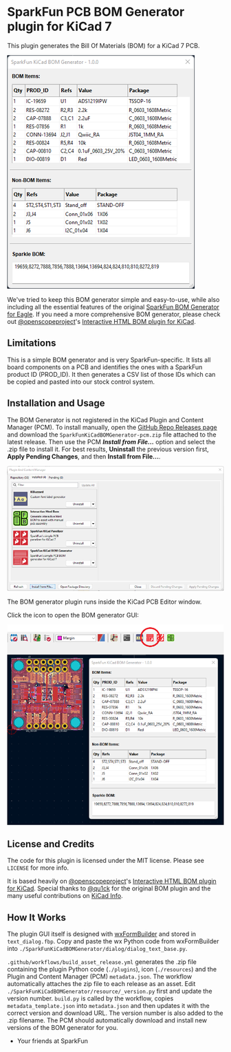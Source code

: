 # SparkFun PCB BOM Generator plugin for KiCad 7

This plugin generates the Bill Of Materials (BOM) for a KiCad 7 PCB.

![BOM Generator](./img/bom_generator.png)

We've tried to keep this BOM generator simple and easy-to-use, while also including all the essential features of the original [SparkFun BOM Generator for Eagle](https://github.com/sparkfun/SparkFun_Eagle_Settings/blob/main/ulp/SparkFun-BOM_Generator.ulp). If you need a more comprehensive BOM generator, please check out [@openscopeproject](https://github.com/openscopeproject)'s [Interactive HTML BOM plugin for KiCad](https://github.com/openscopeproject/InteractiveHtmlBom).

## Limitations

This is a simple BOM generator and is very SparkFun-specific. It lists all board components on a PCB and identifies the ones with a SparkFun product ID (PROD_ID). It then generates a CSV list of those IDs which can be copied and pasted into our stock control system.

## Installation and Usage

The BOM Generator is not registered in the KiCad Plugin and Content Manager (PCM). To install manually, open the [GitHub Repo Releases page](https://github.com/sparkfun/SparkFun_KiCad_BOM_Generator/releases) and download the `SparkFunKiCadBOMGenerator-pcm.zip` file attached to the latest release. Then use the PCM _**Install from File...**_ option and select the .zip file to install it. For best results, **Uninstall** the previous version first, **Apply Pending Changes**, and then **Install from File...**.

![Install manually](./img/install_from_file.png)

The BOM generator plugin runs inside the KiCad PCB Editor window.

Click the icon to open the BOM generator GUI:

![Open BOM generator](./img/run_generator.png)

## License and Credits

The code for this plugin is licensed under the MIT license. Please see `LICENSE` for more info.

It is based heavily on [@openscopeproject](https://github.com/openscopeproject)'s [Interactive HTML BOM plugin for KiCad](https://github.com/openscopeproject/InteractiveHtmlBom).
Special thanks to [@qu1ck](https://github.com/qu1ck) for the original BOM plugin and the many useful contributions on [KiCad Info](https://forum.kicad.info/).

## How It Works

The plugin GUI itself is designed with [wxFormBuilder](https://github.com/wxFormBuilder/wxFormBuilder/releases) and stored in `text_dialog.fbp`.
Copy and paste the wx Python code from wxFormBuilder into `./SparkFunKiCadBOMGenerator/dialog/dialog_text_base.py`.

`.github/workflows/build_asset_release.yml` generates the .zip file containing the plugin Python code (`./plugins`), icon (`./resources`) and the Plugin and Content Manager (PCM) `metadata.json`. The workflow automatically attaches the zip file to each release as an asset. Edit `./SparkFunKiCadBOMGenerator/resource/_version.py` first and update the version number. `build.py` is called by the workflow, copies `metadata_template.json` into `metadata.json` and then updates it with the correct version and download URL. The version number is also added to the .zip filename. The PCM should automatically download and install new versions of the BOM generator for you.

- Your friends at SparkFun

